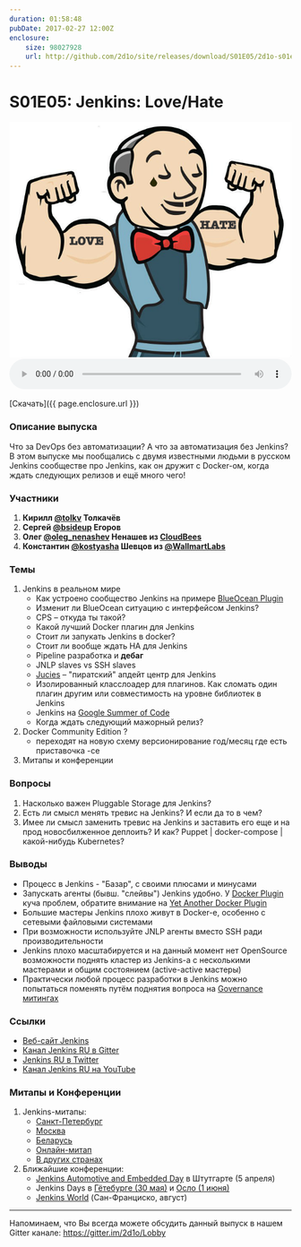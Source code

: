```yaml
---
duration: 01:58:48
pubDate: 2017-02-27 12:00Z
enclosure:
    size: 98027928
    url: http://github.com/2d1o/site/releases/download/S01E05/2d1o-s01e05.mp3
---
```

# S01E05: Jenkins: Love/Hate

<center>
<img src="s01e05/cover.png"></img>
</center>

<audio style="width: 100%" preload='auto' controls>
    <source src="{{ page.enclosure.url }}" />
</audio>

[Скачать]({{ page.enclosure.url }})

### Описание выпуска
Что за DevOps без автоматизации? А что за автоматизация без Jenkins? В этом выпуске мы пообщались с двумя известными людьми в русском Jenkins сообществе про Jenkins, как он дружит с Docker-ом, когда ждать следующих релизов и ещё много чего! 

### Участники

1. **Кирилл [@tolkv](https://twitter.com/tolkv) Толкачёв**
2. **Сергей [@bsideup](https://twitter.com/bsideup) Егоров**
3. **Олег [@oleg_nenashev](https://twitter.com/@oleg_nenashev) Ненашев из [CloudBees](https://www.cloudbees.com/)**
4. **Константин [@kostyasha](https://twitter.com/kostyasha) Шевцов из [@WallmartLabs](http://www.walmartlabs.com/)**

### Темы

1. Jenkins в реальном мире
    * Как устроено сообщество Jenkins на примере [BlueOcean Plugin](https://jenkins.io/projects/blueocean/)
    * Изменит ли BlueOcean ситуацию с интерфейсом Jenkins?
    * CPS – откуда ты такой?
    * Какой лучший Docker плагин для Jenkins
    * Стоит ли запукать Jenkins в docker?
    * Стоит ли вообще ждать HA для Jenkins
    * Pipeline разработка и **дебаг**
    * JNLP slaves vs SSH slaves
    * [Jucies](https://github.com/jucies/releases) – "пиратский" апдейт центр для Jenkins
    * Изолированный класслоадер для плагинов. Как сломать один плагин другим или совместимость на уровне библиотек в Jenkins
    * Jenkins на [Google Summer of Code](https://developers.google.com/open-source/gsoc/)
    * Когда ждать следующий мажорный релиз?
2. Docker Community Edition ?
    * переходят на новую схему версионирование год/месяц где есть приставочка -ce
3. Митапы и конференции

### Вопросы

1. Насколько важен Pluggable Storage для Jenkins?
2. Есть ли смысл менять тревис на Jenkins? И если да то в чем?
3. Имее ли смысл заменить тревис на Jenkins и заставить его еще и на прод новосбилженное деплоить? И как? Puppet | docker-compose | какой-нибудь Kubernetes?

### Выводы

* Процесс в Jenkins - "Базар", с своими плюсами и минусами
* Запускать агенты (бывш. "слейвы") Jenkins удобно. У [Docker Plugin](https://plugins.jenkins.io/docker-plugin) куча проблем, обратите внимание на [Yet Another Docker Plugin](https://plugins.jenkins.io/yet-another-docker-plugin) 
* Большие мастеры Jenkins плохо живут в Docker-е, особенно с сетевыми файловыми системами
* При возможности используйте JNLP агенты вместо SSH ради производительности
* Jenkins плохо масштабируется и на данный момент нет OpenSource возможности поднять кластер из Jenkins-а с несколькими мастерами и общим состоянием (active-active мастеры)
* Практически любой процесс разработки в Jenkins можно попытаться поменять путём поднятия вопроса на [Governance митингах](https://wiki.jenkins-ci.org/display/JENKINS/Governance+Meeting+Agenda)

### Ссылки

* [Веб-сайт Jenkins](https://jenkins.io/)
* [Канал Jenkins RU в Gitter](https://gitter.im/jenkinsci-ru/public)
* [Jenkins RU в Twitter](https://twitter.com/jenkins_ru)
* [Канал Jenkins RU на YouTube](https://www.youtube.com/channel/UC_CD2vV4EXHgLK6hmCPCV3w)

### Митапы и Конференции

1. Jenkins-митапы:
    * [Санкт-Петербург](https://www.meetup.com/St-Petersburg-Jenkins-Meetup/)
    * [Москва](https://www.meetup.com/Moscow-Jenkins-Meetup/)
    * [Беларусь](https://www.meetup.com/Belarus-Jenkins-Meetup/)
    * [Онлайн-митап](https://www.meetup.com/Jenkins-online-meetup/)
    * [В других странах](https://www.meetup.com/pro/Jenkins/)
2. Ближайшие конференции:
    * [Jenkins Automotive and Embedded Day](http://www.cvent.com/events/jenkins-automotive-and-embedded-day/event-summary-d2f9773096a648339f6e486c120d344f.aspx) в Штутгарте (5 апреля)
    * Jenkins Days в [Гётебурге (30 мая)](http://www.code-conf.com/doj/doj-gbg/) и [Осло (1 июня)](http://www.code-conf.com/doj/doj-osl/)
    * [Jenkins World](https://www.cloudbees.com/jenkinsworld/home) (Сан-Франциско, август)

----
Напоминаем, что Вы всегда можете обсудить данный выпуск в нашем Gitter канале: https://gitter.im/2d1o/Lobby